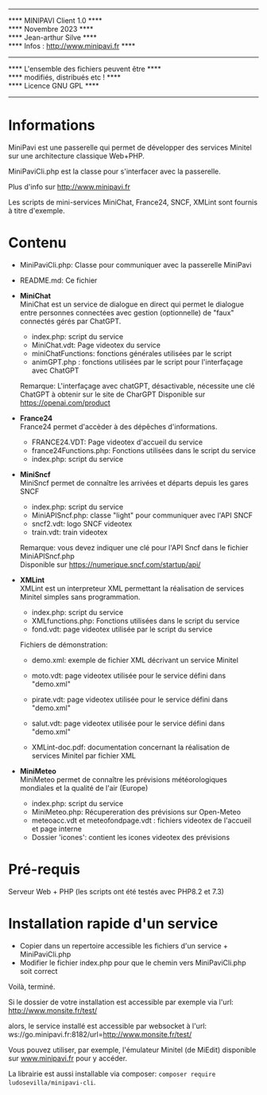****************************************************  
****           MINIPAVI Client 1.0              ****  
****               Novembre 2023                ****  
****            Jean-arthur Silve               ****  
****     Infos : http://www.minipavi.fr         ****  
****                                            ****  
****    L'ensemble des fichiers peuvent être    ****  
****         modifiés, distribués etc !         ****  
****             Licence GNU GPL                ****  
****************************************************  

# Informations

MiniPavi est une passerelle qui permet de développer des services Minitel sur une architecture classique Web+PHP.

MiniPaviCli.php est la classe pour s'interfacer avec la passerelle.

Plus d'info sur http://www.minipavi.fr

Les scripts de mini-services MiniChat, France24, SNCF, XMLint sont fournis à titre d'exemple.

# Contenu

- MiniPaviCli.php: Classe pour communiquer avec la passerelle MiniPavi  
- README.md: Ce fichier  

- **MiniChat**  
  MiniChat est un service de dialogue en direct qui permet le dialogue entre personnes connectées
  avec gestion (optionnelle) de "faux" connectés gérés par ChatGPT.
  
  - index.php: script du service  
  - MiniChat.vdt: Page videotex du service  
  - miniChatFunctions: fonctions générales utilisées par le script  
  - animGPT.php : fonctions utilisées par le script pour l'interfaçage avec ChatGPT 

  Remarque: L'interfaçage avec chatGPT, désactivable, nécessite une clé ChatGPT à obtenir sur le site de CharGPT
  Disponible sur https://openai.com/product
  
- **France24**  
  France24 permet d'accèder à des dépêches d'informations.
  
  - FRANCE24.VDT: Page videotex d'accueil du service  
  - france24Functions.php: Fonctions utilisées dans le script du service  
  - index.php: script du service  

- **MiniSncf**  
  MiniSncf permet de connaître les arrivées et départs depuis les gares SNCF
  
  - index.php: script du service  
  - MiniAPISncf.php: classe "light" pour communiquer avec l'API SNCF
  - sncf2.vdt: logo SNCF videotex
  - train.vdt: train videotex
  
  Remarque: vous devez indiquer une clé pour l'API Sncf dans le fichier MiniAPISncf.php  
  Disponible sur https://numerique.sncf.com/startup/api/
  
- **XMLint**  
  XMLint est un interpreteur XML permettant la réalisation de services Minitel simples sans programmation.
  
  - index.php: script du service
  - XMLfunctions.php: Fonctions utilisées dans le script du service
  - fond.vdt: page videotex utilisée par le script du service
  
  Fichiers de démonstration:
  
  - demo.xml: exemple de fichier XML décrivant un service Minitel
  - moto.vdt: page videotex utilisée pour le service défini dans "demo.xml"
  - pirate.vdt: page videotex utilisée pour le service défini dans "demo.xml"
  - salut.vdt: page videotex utilisée pour le service défini dans "demo.xml" 
  
  
  - XMLint-doc.pdf: documentation concernant la réalisation de services Minitel par fichier XML

- **MiniMeteo**  
  MiniMeteo permet de connaître les prévisions météorologiques mondiales et la qualité de l'air (Europe)
  
  - index.php: script du service  
  - MiniMeteo.php: Récupereration des prévisions sur Open-Meteo
  - meteoacc.vdt et meteofondpage.vdt : fichiers videotex de l'accueil et page interne 
  - Dossier 'icones': contient les icones videotex des prévisions

# Pré-requis

Serveur Web + PHP (les scripts ont été testés avec PHP8.2 et 7.3)

# Installation rapide d'un service

- Copier dans un repertoire accessible les fichiers d'un service + MiniPaviCli.php
- Modifier le fichier index.php pour que le chemin vers MiniPaviCli.php soit correct

Voilà, terminé.

Si le dossier de votre installation est accessible par exemple via l'url:
http://www.monsite.fr/test/

alors, le service installé est accessible par websocket à l'url:
ws://go.minipavi.fr:8182/url=http://www.monsite.fr/test/

Vous pouvez utiliser, par exemple, l'émulateur Minitel (de MiEdit) disponible sur www.minipavi.fr pour y accéder.

La librairie est aussi installable via composer: `composer require ludosevilla/minipavi-cli`.
